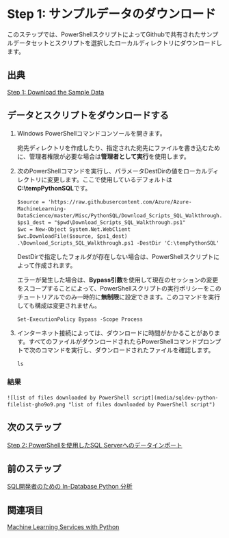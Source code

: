 # Step 1: サンプルデータのダウンロード

このステップでは、PowerShellスクリプトによってGithubで共有されたサンプルデータセットとスクリプトを選択したローカルディレクトリにダウンロードします。

## 出典
[Step 1: Download the Sample Data](https://docs.microsoft.com/en-us/sql/advanced-analytics/tutorials/sqldev-py1-download-the-sample-data)

## データとスクリプトをダウンロードする

1. Windows PowerShellコマンドコンソールを開きます。

    宛先ディレクトリを作成したり、指定された宛先にファイルを書き込むために、管理者権限が必要な場合は**管理者として実行**を使用します。

2. 次のPowerShellコマンドを実行し、パラメータDestDirの値をローカルディレクトリに変更します。ここで使用しているデフォルトは**C:\tempPythonSQL**です。

    ```PowerShell:PowerShell
    $source = 'https://raw.githubusercontent.com/Azure/Azure-MachineLearning-DataScience/master/Misc/PythonSQL/Download_Scripts_SQL_Walkthrough.ps1'
    $ps1_dest = "$pwd\Download_Scripts_SQL_Walkthrough.ps1"
    $wc = New-Object System.Net.WebClient
    $wc.DownloadFile($source, $ps1_dest)
    .\Download_Scripts_SQL_Walkthrough.ps1 -DestDir 'C:\tempPythonSQL'
    ```
    
    DestDirで指定したフォルダが存在しない場合は、PowerShellスクリプトによって作成されます。
    
    エラーが発生した場合は、**Bypass引数**を使用して現在のセッションの変更をスコープすることによって、PowerShellスクリプトの実行ポリシーをこのチュートリアルでのみ一時的に**無制限**に設定できます。このコマンドを実行しても構成は変更されません。
    
    ```PowerShell:PowerShell
    Set-ExecutionPolicy Bypass -Scope Process
    ```

3. インターネット接続によっては、ダウンロードに時間がかかることがあります。すべてのファイルがダウンロードされたらPowerShellコマンドプロンプトで次のコマンドを実行し、ダウンロードされたファイルを確認します。

    ```PowerShell:PowerShell
    ls
    ```

### 結果

	![list of files downloaded by PowerShell script](media/sqldev-python-filelist-gho9o9.png "list of files downloaded by PowerShell script")


## 次のステップ

[Step 2: PowerShellを使用したSQL Serverへのデータインポート](sqldev-py2-import-data-to-sql-server-using-powershell.md)

## 前のステップ

[SQL開発者のための In-Database Python 分析](sqldev-in-database-python-for-sql-developers.md)

## 関連項目

[Machine Learning Services with Python](https://docs.microsoft.com/en-us/sql/advanced-analytics/python/sql-server-python-services)

<!--
---
title: "Step 1: Download the Sample Data| Microsoft Docs"
ms.custom: ""
ms.date: "05/25/2017"
ms.prod: "sql-server-2017"
ms.reviewer: ""
ms.suite: ""
ms.technology: 
  - "r-services"
ms.tgt_pltfrm: ""
ms.topic: "article"
applies_to: 
  - "SQL Server 2017"
dev_langs: 
  - "Python"
  - "TSQL"
ms.assetid: 
caps.latest.revision: 2
author: "jeannt"
ms.author: "jeannt"
manager: "jhubbard"
---
# Step 1: Download the Sample Data

In this step, you'll download the sample dataset and the scripts. Both the data and the script files are shared on Github, but the PowerShell script will download the data and script files to a local directory of your choosing.

## Download the Data and Scripts

1. Open a Windows PowerShell command console.

    Use the option, **Run as Administrator**, if administrative privileges are needed to create the destination directory or to write files to the specified destination.

2. Run the following PowerShell commands, changing the value of the parameter *DestDir* to any local directory.  The default we've used here is **TempPythonSQL**.

    ```
    $source = 'https://raw.githubusercontent.com/Azure/Azure-MachineLearning-DataScience/master/Misc/PythonSQL/Download_Scripts_SQL_Walkthrough.ps1'
    $ps1_dest = "$pwd\Download_Scripts_SQL_Walkthrough.ps1"
    $wc = New-Object System.Net.WebClient
    $wc.DownloadFile($source, $ps1_dest)
    .\Download_Scripts_SQL_Walkthrough.ps1 窶泥estDir 'C:\tempPythonSQL'
    ```
    
    If the folder you specify in *DestDir* does not exist, it will be created by the PowerShell script.
    
    If you get an error, you can temporarily set the policy for execution of PowerShell scripts to **unrestricted** only for this walkthrough, by using the **Bypass** argument and scoping the changes to the current session. Running this command does not result in a configuration change.
    
    `Set\-ExecutionPolicy Bypass \-Scope Process`

3. Depending on your Internet connection, the download might take a while. When all files have been downloaded, the PowerShell script opens to the folder specified by  *DestDir*. In the PowerShell command prompt, run the following command and review the files that have been downloaded.

    ```
    ls
    ```
**Results:**

![list of files downloaded by PowerShell script](media/sqldev-python-filelist.png "list of files downloaded by PowerShell script")

## Next Step

[Step 2: Import Data to SQL Server using PowerShell](sqldev-py2-import-data-to-sql-server-using-powershell.md)

## Previous Step

[In-Database Python Analytics for the SQL Developer](sqldev-in-database-python-for-sql-developers.md)

## See Also

[Machine Learning Services with Python](../python/sql-server-python-services.md)



-->